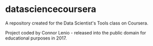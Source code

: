 # datasciencecoursera
A repository created for the Data Scientist's Tools class on Coursera.

Project coded by Connor Lenio - released into the public domain for educational purposes in 2017. 
